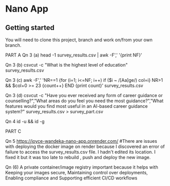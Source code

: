 # Nano App

## Getting started

You will need to clone this project, branch and work on/from your own branch.



PART A 
Qn 3 (a) head -1 survey_results.csv | awk -F',' '{print NF}'

Qn 3 (b) csvcut -c "What is the highest level of education" survey_results.csv

Qn 3 (c) awk -F',' 'NR==1 {for (i=1; i<=NF; i++) if ($i ~ /[Aa]ge/) col=i} NR>1 && $col+0 >= 23 {count++} END {print count}' survey_results.csv

Qn 3 (d) csvcut -c "Have you ever received any form of career guidance or counselling?","What areas do you feel you need the most guidance?","What features would you find most useful in an AI-based career guidance system?" survey_results.csv > survey_part.csv

Qn 4 id -u && id -g


PART C 

Qn 5
https://joyce-wandeka-nano-app.onrender.com/
#There are issues with deploying the docker image on render because I discovered an error of failure to access the survey_results.csv file. I hadn't edited its location. I fixed it but it was too late to rebuild , push and deploy the new image.

Qn (6)
A private container/image registry important because it helps with Keeping your images secure, Maintaining control over deployments, Enabling compliance and Supporting efficient CI/CD workflows